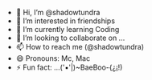 - 👋 Hi, I’m @shadowtundra
- 👀 I’m interested in friendships
- 🌱 I’m currently learning Coding
- 💞️ I’m looking to collaborate on ...
- 📫 How to reach me (@shadowtundra)
- 😄 Pronouns: Mc, Mac
- ⚡ Fun fact: ...('▪'|)~BaeBoo-{¿¡!)

<!---
shadowtundra/shadowtundra is a ✨ special ✨ repository because its `README.md` (this file) appears on your GitHub profile.
You can click the Preview link to take a look at your changes.
--->
